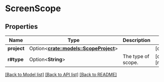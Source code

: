 # ScreenScope

## Properties

Name | Type | Description | Notes
------------ | ------------- | ------------- | -------------
**project** | Option<[**crate::models::ScopeProject**](Scope_project.md)> |  | [optional]
**r#type** | Option<**String**> | The type of scope. | [optional][readonly]

[[Back to Model list]](../README.md#documentation-for-models) [[Back to API list]](../README.md#documentation-for-api-endpoints) [[Back to README]](../README.md)


